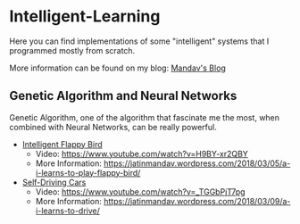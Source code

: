# Intelligent-Learning

Here you can find implementations of some "intelligent" systems that I programmed mostly from scratch.

More information can be found on my blog: [Mandav's Blog](https://jatinmandav.wordpress.com/category/intelligent-learning/)

## Genetic Algorithm and Neural Networks
Genetic Algorithm, one of the algorithm that fascinate me the most, when combined with Neural Networks, can be really powerful.

- [Intelligent Flappy Bird](Genetic-Algorithm-And-Neural-Networks/Intelligent_Flappy_Bird/)
  - Video: https://www.youtube.com/watch?v=H9BY-xr2QBY
  - More Information: https://jatinmandav.wordpress.com/2018/03/05/a-i-learns-to-play-flappy-bird/
- [Self-Driving Cars](Genetic-Algorithm-And-Neural-Networks/Self-Driving-Cars/)
  - Video: https://www.youtube.com/watch?v=_TGGbPjT7pg
  - More Information: https://jatinmandav.wordpress.com/2018/03/09/a-i-learns-to-drive/
